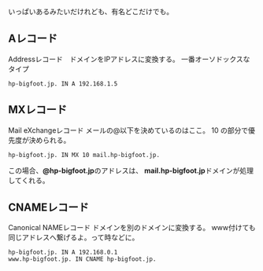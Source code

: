 いっぱいあるみたいだけれども、有名どこだけでも。

## Aレコード
Addressレコード　ドメインをIPアドレスに変換する。
一番オーソドックスなタイプ
```
hp-bigfoot.jp. IN A 192.168.1.5
```
## MXレコード
Mail eXchangeレコード
メールの@以下を決めているのはここ。
10 の部分で優先度が決められる。
```
hp-bigfoot.jp. IN MX 10 mail.hp-bigfoot.jp.
```
この場合、**@hp-bigfoot.jp**のアドレスは、
**mail.hp-bigfoot.jp**ドメインが処理してくれる。


## CNAMEレコード
Canonical NAMEレコード
ドメインを別のドメインに変換する。
www付けても同じアドレスへ繋げるよ。って時などに。
```
hp-bigfoot.jp. IN A 192.168.0.1
www.hp-bigfoot.jp. IN CNAME hp-bigfoot.jp.
```
